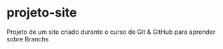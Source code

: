 # projeto-site
Projeto de um site criado durante o curso de Git &amp; GitHub para aprender sobre Branchs
